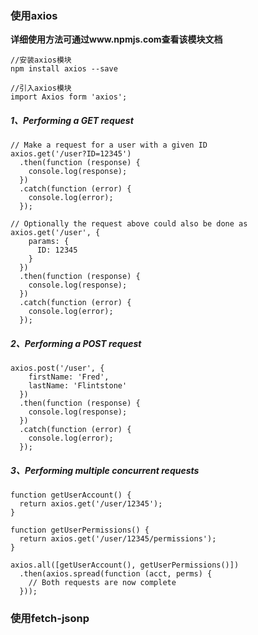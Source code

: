 ### 使用axios
**详细使用方法可通过www.npmjs.com查看该模块文档**
````
//安装axios模块
npm install axios --save

//引入axios模块
import Axios form 'axios';
````
##### 1、Performing a GET request
````
// Make a request for a user with a given ID
axios.get('/user?ID=12345')
  .then(function (response) {
    console.log(response);
  })
  .catch(function (error) {
    console.log(error);
  });
 
// Optionally the request above could also be done as
axios.get('/user', {
    params: {
      ID: 12345
    }
  })
  .then(function (response) {
    console.log(response);
  })
  .catch(function (error) {
    console.log(error);
  });
````
##### 2、Performing a POST request
````
axios.post('/user', {
    firstName: 'Fred',
    lastName: 'Flintstone'
  })
  .then(function (response) {
    console.log(response);
  })
  .catch(function (error) {
    console.log(error);
  });
````
##### 3、Performing multiple concurrent requests
````
function getUserAccount() {
  return axios.get('/user/12345');
}
 
function getUserPermissions() {
  return axios.get('/user/12345/permissions');
}
 
axios.all([getUserAccount(), getUserPermissions()])
  .then(axios.spread(function (acct, perms) {
    // Both requests are now complete
  }));
````
### 使用fetch-jsonp
